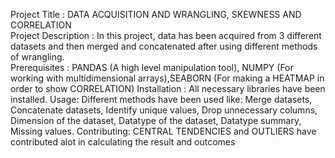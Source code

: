  Project Title : DATA ACQUISITION AND WRANGLING, SKEWNESS AND CORRELATION     
 Project Description : In this project, data has been acquired from 3 different datasets and then merged and concatenated after using different methods of wrangling.				
  Prerequisites : PANDAS (A high level manipulation tool), NUMPY (For working with multidimensional arrays),SEABORN (For making a HEATMAP in order to show CORRELATION)
  Installation : All necessary libraries have been installed.
  Usage: Different methods have been used like: Merge datasets, Concatenate datasets, Identify unique values, Drop unnecessary columns, Dimension of the dataset, Datatype of the dataset, Datatype summary, Missing values.
  Contributing: CENTRAL TENDENCIES and OUTLIERS have contributed alot in calculating the result and outcomes
